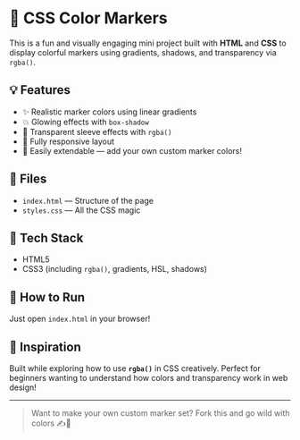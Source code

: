 # 🎨 CSS Color Markers

This is a fun and visually engaging mini project built with **HTML** and **CSS** to display colorful markers using gradients, shadows, and transparency via `rgba()`.

## 💡 Features

- ✨ Realistic marker colors using linear gradients
- 💥 Glowing effects with `box-shadow`
- 🌈 Transparent sleeve effects with `rgba()`
- 🎯 Fully responsive layout
- 🖤 Easily extendable — add your own custom marker colors!

## 📁 Files

- `index.html` — Structure of the page
- `styles.css` — All the CSS magic

## 🧪 Tech Stack

- HTML5
- CSS3 (including `rgba()`, gradients, HSL, shadows)

## 🚀 How to Run

Just open `index.html` in your browser!


## 🤍 Inspiration

Built while exploring how to use **`rgba()`** in CSS creatively. Perfect for beginners wanting to understand how colors and transparency work in web design!

---

> Want to make your own custom marker set? Fork this and go wild with colors ✍️🎨

